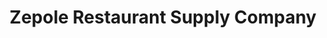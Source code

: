 ---
title: "Zepole Restaurant Supply Company"
url: /bolingbrook/zepole-restaurant-supply-company/
shop: trade
---